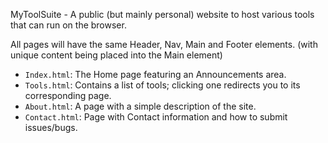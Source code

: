 MyToolSuite - A public (but mainly personal) website to host various tools that can run on the browser.


All pages will have the same Header, Nav, Main and Footer elements. (with unique content being placed into the Main element)


- `Index.html`: The Home page featuring an Announcements area.
- `Tools.html`: Contains a list of tools; clicking one redirects you to its corresponding page.
- `About.html`: A page with a simple description of the site.
- `Contact.html`: Page with Contact information and how to submit issues/bugs.
